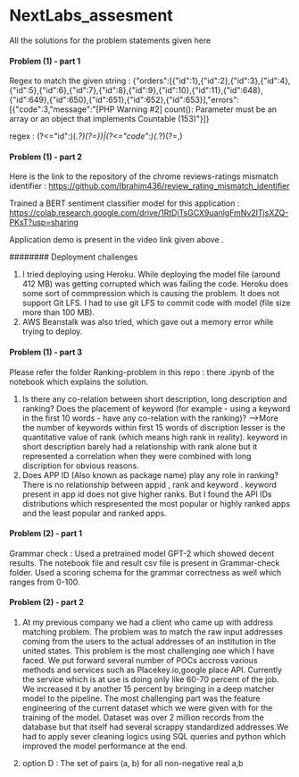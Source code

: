 # NextLabs_assesment
All the solutions for the problem statements given here

#### Problem (1) - part 1

Regex to match the given string : {"orders":[{"id":1},{"id":2},{"id":3},{"id":4},{"id":5},{"id":6},{"id":7},{"id":8},{"id":9},{"id":10},{"id":11},{"id":648},{"id":649},{"id":650},{"id":651},{"id":652},{"id":653}],"errors":[{"code":3,"message":"[PHP Warning #2] count(): Parameter must be an array or an object that implements Countable (153)"}]}

regex : (?<=\"id":)(.*?)(?=\})|(?<=\"code":)(.*?)(?=\,)

#### Problem (1) - part 2

Here is the link to the repository of the chrome reviews-ratings mismatch identifier : https://github.com/Ibrahim436/review_rating_mismatch_identifier

Trained a BERT sentiment classifier model for this application : https://colab.research.google.com/drive/1RtDjTsGCX9uanlgFmNv2ITjsXZQ-PKsT?usp=sharing

Application demo is present in the video link given above .

  ######## Deployment challenges
  1) I tried deploying using Heroku. While deploying the model file (around 412 MB) was getting corrupted which was failing the code. Heroku does some sort of commpression which is causing the problem. It does not support Git LFS. I had to use git LFS to commit code with model (file size more than 100 MB).
  2) AWS Beanstalk was also tried, which gave out a memory error while trying to deploy.

#### Problem (1) - part 3

Please refer the folder Ranking-problem in this repo : there .ipynb  of the notebook which explains the solution.

1. Is there any co-relation between short description, long description and ranking? Does the placement of keyword (for example - using a keyword in the first 10 words - have any co-relation with the ranking)? -->More the number of keywords within first 15 words of discription lesser is the quantitative value of rank (which means high rank in reality). keyword in short description barely had a relationship with rank alone but it represented a correlation when they were combined with long discription for obvious reasons.
2. Does APP ID (Also known as package name) play any role in ranking? There is no relationship between appid , rank and keyword . keyword present in app id does not give higher ranks. But I found the API IDs distributions which respresented the most popular or highly ranked apps and the least popular and ranked apps.

#### Problem (2) - part 1

Grammar check : Used a pretrained model GPT-2 which showed decent results. The notebook file and result csv file is present in Grammar-check folder.
Used a scoring schema for the grammar correctness as well which ranges from 0-100.

#### Problem (2) - part 2

1) At my previous company we had a client who came up with address matching problem. The problem was to match the raw input addresses coming from the users to the actual addresses of an institution in the united states. This problem is the most challenging one which I have faced. We put forward several number of POCs accross various methods and services such as Placekey.io,google place API. Currently the service which is at use is doing only like 60-70 percent of the job. We increased it by another 15 percent by bringing in a deep matcher model to the pipeline. The most challenging part was the feature engineering of the current dataset which we were given with for the training of the model. Dataset was over 2 million records from the database but that itself had several scrappy standardized addresses.We had to apply sever cleaning logics using SQL queries and python which improved the model performance at the end. 

2) option D : The set of pairs (a, b) for all non-negative real a,b

